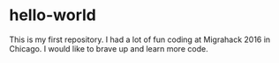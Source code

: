 # hello-world
This is my first repository. I had a lot of fun coding at Migrahack 2016 in Chicago. I would like to brave up and learn more code.
